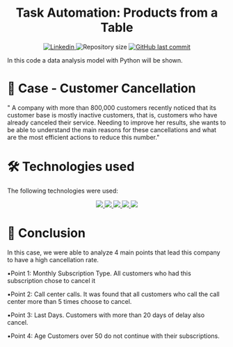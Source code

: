 <h1 align="center">
   Task Automation: Products from a Table
</h1>

<p align="center">
  <a href="https://www.linkedin.com/in/derickportela/">
    <img alt="Linkedin" src="https://img.shields.io/badge/-LinkedIn-0077B5?style=flat-square&logo=Linkedin&logoColor=white&link=https://www.linkedin.com/in/derickportela/)"/>
  </a>

  <img alt="Repository size" src="https://img.shields.io/github/repo-size/DerickxP/Task-Automation">

   <a href="https://github.com/DerickxP/Task-Automation/commits/main">
    <img alt="GitHub last commit" src="https://img.shields.io/github/last-commit/DerickxP/DataAnalysis-CustomerCancellation">
  </a>
  
  </p>

In this code a data analysis model with Python will be shown.

# **📝 Case - Customer Cancellation**
" A company with more than 800,000 customers recently noticed that its customer base is mostly inactive customers, that is, customers who have already canceled their service.
Needing to improve her results, she wants to be able to understand the main reasons for these cancellations and what are the most efficient actions to reduce this number."

# **🛠️ Technologies used**

The following technologies were used:
<p align="center">
    <a href="https://jupyter.org/">
        <img src="https://img.shields.io/badge/Jupyter-F37626.svg?&style=for-the-badge&logo=Jupyter&logoColor=white">
    </a>
     <a href="https://www.python.org/">
        <img src="https://img.shields.io/badge/Python-FFD43B?style=for-the-badge&logo=python&logoColor=blue">
    </a>
    </a>
    <a href="https://code.visualstudio.com/">
        <img src="https://img.shields.io/badge/Visual_Studio_Code-0078D4?style=for-the-badge&logo=visual%20studio%20code&logoColor=white">
    </a>
    <a href="https://plotly.com/">
        <img src="https://img.shields.io/badge/Plotly-%233F4F75.svg?style=for-the-badge&logo=plotly&logoColor=white">
    </a>
    <a href="https://pandas.pydata.org/">
        <img src="https://img.shields.io/badge/pandas-%23150458.svg?style=for-the-badge&logo=pandas&logoColor=white">
    </a>
</p>

# **📃 Conclusion**
<p>
    In this case, we were able to analyze 4 main points that lead this company to have a high cancellation rate.

▪️Point 1: Monthly Subscription Type.
All customers who had this subscription chose to cancel it

▪️Point 2: Call center calls.
It was found that all customers who call the call center more than 5 times choose to cancel.

▪️Point 3: Last Days.
Customers with more than 20 days of delay also cancel.

▪️Point 4: Age
Customers over 50 do not continue with their subscriptions.
    
</p>
